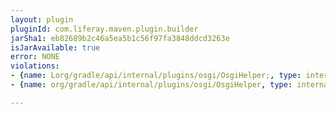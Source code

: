 ```yaml
---
layout: plugin
pluginId: com.liferay.maven.plugin.builder
jarSha1: eb82689b2c46a5ea5b1c56f97fa3848ddcd3263e
isJarAvailable: true
error: NONE
violations:
- {name: Lorg/gradle/api/internal/plugins/osgi/OsgiHelper;, type: internal-api-usage}
- {name: org/gradle/api/internal/plugins/osgi/OsgiHelper, type: internal-api-usage}

---
```

